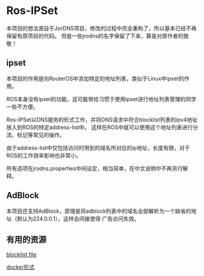 # Ros-IPSet

本项目的想法源自于JorDNS项目，修改的过程中完全重构了，所以基本已经不再保留有原项目的代码。
但是一些jrodns的名字保留了下来，算是对原作者的致敬！


## ipset

本项目的作用是向RouterOS中添加特定的地址列表，类似于Linux中ipset的作用。

ROS本身没有ipset的功能，这可能带给习惯于使用ipset进行地址列表管理的同学一些不方便。

Ros-IPSet以DNS服务的形式工作，并将DNS请求中符合blocklist列表的ipv4地址放入到ROS的特定address-list中。
这样在ROS中就可以使用这个地址列表进行分流、标记等常见的操作。

由于address-list中仅包括访问时用到的域名所对应的ip地址，长度有限，对于ROS的工作效率影响也非常小。

所有选项在jrodns.properties中间设定，相当简单，在中文说明中不再另行解释。

## AdBlock

本项目还支持AdBlock，原理是将adblock列表中的域名全部解析为一个缺省的地址（默认为224.0.0.1），这样会间接使得
广告访问失效。

## 有用的资源

[blocklist file](https://github.com/Loyalsoldier/v2ray-rules-dat) 

[docker形式](https://hub.docker.com/r/whitemay/ros-ipset)
